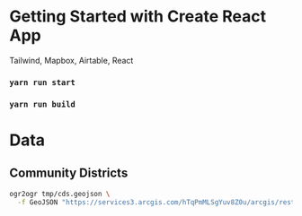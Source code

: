 # Getting Started with Create React App

Tailwind, Mapbox, Airtable, React

### `yarn run start`
### `yarn run build`

# Data

## Community Districts

```bash
ogr2ogr tmp/cds.geojson \
  -f GeoJSON "https://services3.arcgis.com/hTqPmMLSgYuv8Z0u/arcgis/rest/services/Community_District/FeatureServer/0/query?where=1=1&outfields=*&f=json" ESRIJSON -t_srs EPSG:4326
```
